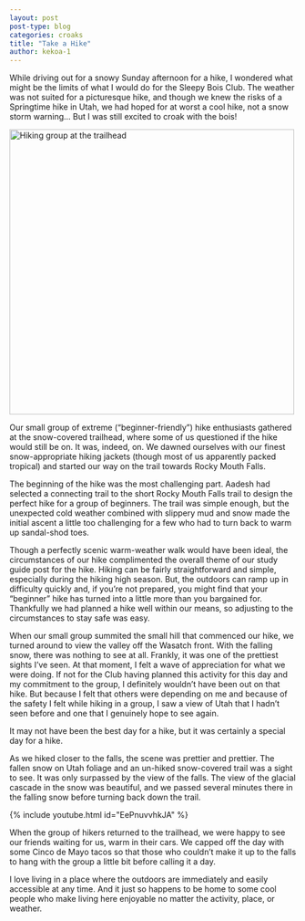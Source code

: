 ```yaml
---
layout: post
post-type: blog
categories: croaks
title: "Take a Hike"
author: kekoa-1
---
```


While driving out for a snowy Sunday afternoon for a hike, I wondered what might be the limits of what I would do for the Sleepy Bois Club. The weather was not suited for a picturesque hike, and though we knew the risks of a Springtime hike in Utah, we had hoped for at worst a cool hike, not a snow storm warning… But I was still excited to croak with the bois!

<img src="https://lh3.googleusercontent.com/pw/AP1GczOdLZ9UDGD_Y2fVvz3AyB-Bjqrj9l3fHqX7qu54YiSvQ394rtMeXKswCash0DtJdTNI26PV25xGRRJkggYoH0D6r15r9xJszWjtb9h-ssxC8XAZ6n44gQPUskkxeGZlSAYBkLAfmBSdNdpqUmZbvEKH=w1097-h823-s-no-gm?authuser=0" alt="Hiking group at the trailhead" width="500"/>

Our small group of extreme (“beginner-friendly”) hike enthusiasts gathered at the snow-covered trailhead, where some of us questioned if the hike would still be on. It was, indeed, on. We dawned ourselves with our finest snow-appropriate hiking jackets (though most of us apparently packed tropical) and started our way on the trail towards Rocky Mouth Falls.

The beginning of the hike was the most challenging part. Aadesh had selected a connecting trail to the short Rocky Mouth Falls trail to design the perfect hike for a group of beginners. The trail was simple enough, but the unexpected cold weather combined with slippery mud and snow made the initial ascent a little too challenging for a few who had to turn back to warm up sandal-shod toes.

Though a perfectly scenic warm-weather walk would have been ideal, the circumstances of our hike complimented the overall theme of our study guide post for the hike. Hiking can be fairly straightforward and simple, especially during the hiking high season. But, the outdoors can ramp up in difficulty quickly and, if you’re not prepared, you might find that your “beginner” hike has turned into a little more than you bargained for. Thankfully we had planned a hike well within our means, so adjusting to the circumstances to stay safe was easy.

When our small group summited the small hill that commenced our hike, we turned around to view the valley off the Wasatch front. With the falling snow, there was nothing to see at all. Frankly, it was one of the prettiest sights I’ve seen. At that moment, I felt a wave of appreciation for what we were doing. If not for the Club having planned this activity for this day and my commitment to the group, I definitely wouldn’t have been out on that hike. But because I felt that others were depending on me and because of the safety I felt while hiking in a group, I saw a view of Utah that I hadn’t seen before and one that I genuinely hope to see again. 

It may not have been the best day for a hike, but it was certainly a special day for a hike. 

As we hiked closer to the falls, the scene was prettier and prettier. The fallen snow on Utah foliage and an un-hiked snow-covered trail was a sight to see. It was only surpassed by the view of the falls. The view of the glacial cascade in the snow was beautiful, and we passed several minutes there in the falling snow before turning back down the trail. 

{% include youtube.html id="EePnuvvhkJA" %}

When the group of hikers returned to the trailhead, we were happy to see our friends waiting for us, warm in their cars. We capped off the day with some Cinco de Mayo tacos so that those who couldn’t make it up to the falls to hang with the group a little bit before calling it a day.

I love living in a place where the outdoors are immediately and easily accessible at any time. And it just so happens to be home to some cool people who make living here enjoyable no matter the activity, place, or weather.
